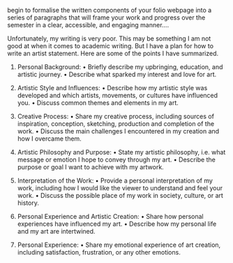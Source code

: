  begin to formalise the written components of your folio webpage into a series of paragraphs that will frame your work and progress over the semester in a clear, accessible, and engaging manner....

Unfortunately, my writing is very poor. This may be something I am not good at when it comes to academic writing. But I have a plan for how to write an artist statement. Here are some of the points I have summarized.

1. Personal Background:
• Briefly describe my upbringing, education, and artistic journey.
• Describe what sparked my interest and love for art.

2. Artistic Style and Influences:
• Describe how my artistic style was developed and which artists, movements, or cultures have influenced you.
• Discuss common themes and elements in my art.

3. Creative Process:
• Share my creative process, including sources of inspiration, conception, sketching, production and completion of the work.
• Discuss the main challenges I encountered in my creation and how I overcame them.

4. Artistic Philosophy and Purpose:
• State my artistic philosophy, i.e. what message or emotion I hope to convey through my art.
• Describe the purpose or goal I want to achieve with my artwork.

5. Interpretation of the Work:
• Provide a personal interpretation of my work, including how I would like the viewer to understand and feel your work.
• Discuss the possible place of my work in society, culture, or art history.

6. Personal Experience and Artistic Creation:
• Share how personal experiences have influenced my art.
• Describe how my personal life and my art are intertwined.

7. Personal Experience:
• Share my emotional experience of art creation, including satisfaction, frustration, or any other emotions.